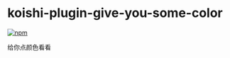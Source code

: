# koishi-plugin-give-you-some-color

[![npm](https://img.shields.io/npm/v/koishi-plugin-give-you-some-color?style=flat-square)](https://www.npmjs.com/package/koishi-plugin-give-you-some-color)

给你点颜色看看
